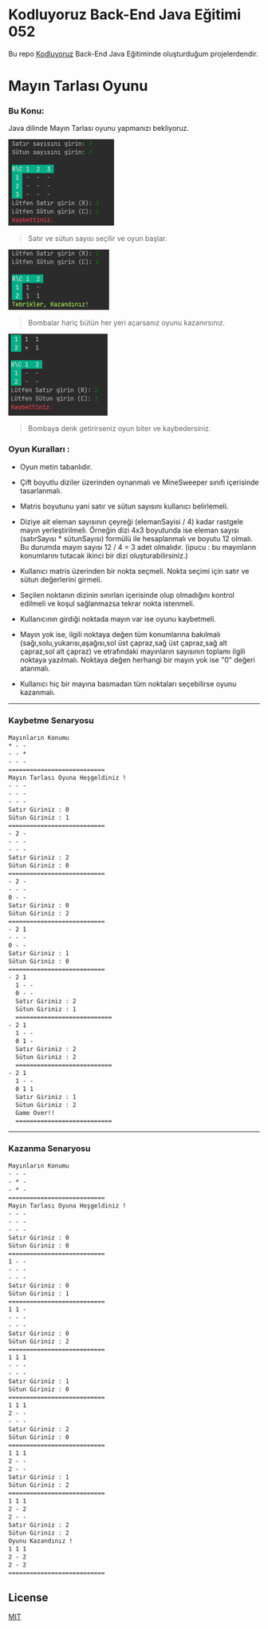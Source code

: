 # Kodluyoruz Back-End Java Eğitimi 052

Bu repo [Kodluyoruz](https://www.kodluyoruz.org) Back-End Java Eğitiminde 
oluşturduğum projelerdendir.


# Mayın Tarlası Oyunu

### Bu Konu:

Java dilinde Mayın Tarlası oyunu yapmanızı bekliyoruz.

![img.png](img.png)
> Satır ve sütun sayısı seçilir ve oyun başlar.

![img_1.png](img_1.png)
> Bombalar hariç bütün her yeri açarsanız oyunu kazanırsınız.

![img_2.png](img_2.png)
> Bombaya denk getirirseniz oyun biter ve kaybedersiniz.

### Oyun Kuralları :

* Oyun metin tabanlıdır.

* Çift boyutlu diziler üzerinden oynanmalı ve MineSweeper sınıfı içerisinde tasarlanmalı.

* Matris boyutunu yani satır ve sütun sayısını kullanıcı belirlemeli.

* Diziye ait eleman sayısının çeyreği (elemanSayisi / 4) kadar rastgele mayın yerleştirilmeli. Örneğin dizi 4x3 boyutunda ise eleman sayısı (satırSayısı * sütunSayısı) formülü ile hesaplanmalı ve boyutu 12 olmalı. Bu durumda mayın sayısı 12 / 4 = 3 adet olmalıdır. (ipucu : bu mayınların konumlarını tutacak ikinci bir dizi oluşturabilirsiniz.)

* Kullanıcı matris üzerinden bir nokta seçmeli. Nokta seçimi için satır ve sütun değerlerini girmeli.

* Seçilen noktanın dizinin sınırları içerisinde olup olmadığını kontrol edilmeli ve koşul sağlanmazsa tekrar nokta istenmeli.

* Kullanıcının girdiği noktada mayın var ise oyunu kaybetmeli.

* Mayın yok ise, ilgili noktaya değen tüm konumlarına bakılmalı (sağı,solu,yukarısı,aşağısı,sol üst çapraz,sağ üst çapraz,sağ alt çapraz,sol alt çapraz) ve etrafındaki mayınların sayısının toplamı ilgili noktaya yazılmalı. Noktaya değen herhangi bir mayın yok ise "0" değeri atanmalı.

* Kullanıcı hiç bir mayına basmadan tüm noktaları seçebilirse oyunu kazanmalı.

---

### Kaybetme Senaryosu

```
Mayınların Konumu
* - -
- - *
- - - 
===========================
Mayın Tarlası Oyuna Hoşgeldiniz !
- - - 
- - - 
- - - 
Satır Giriniz : 0
Sütun Giriniz : 1
===========================
- 2 -
- - - 
- - - 
Satır Giriniz : 2
Sütun Giriniz : 0
===========================
- 2 -
- - - 
0 - -
Satır Giriniz : 0
Sütun Giriniz : 2
===========================
- 2 1
- - - 
0 - -
Satır Giriniz : 1
Sütun Giriniz : 0
===========================
- 2 1
  1 - -
  0 - -
  Satır Giriniz : 2
  Sütun Giriniz : 1
  ===========================
- 2 1
  1 - -
  0 1 -
  Satır Giriniz : 2
  Sütun Giriniz : 2
  ===========================
- 2 1
  1 - -
  0 1 1
  Satır Giriniz : 1
  Sütun Giriniz : 2
  Game Over!!
  ===========================
```

---

### Kazanma Senaryosu

```
Mayınların Konumu
- - - 
- * -
- * -
===========================
Mayın Tarlası Oyuna Hoşgeldiniz !
- - - 
- - - 
- - - 
Satır Giriniz : 0
Sütun Giriniz : 0
===========================
1 - -
- - - 
- - - 
Satır Giriniz : 0
Sütun Giriniz : 1
===========================
1 1 -
- - - 
- - - 
Satır Giriniz : 0
Sütun Giriniz : 2
===========================
1 1 1
- - - 
- - - 
Satır Giriniz : 1
Sütun Giriniz : 0
===========================
1 1 1
2 - -
- - - 
Satır Giriniz : 2
Sütun Giriniz : 0
===========================
1 1 1
2 - -
2 - -
Satır Giriniz : 1
Sütun Giriniz : 2
===========================
1 1 1
2 - 2
2 - -
Satır Giriniz : 2
Sütun Giriniz : 2
Oyunu Kazandınız !
1 1 1
2 - 2
2 - 2
===========================
```

## License
[MIT](https://choosealicense.com/licenses/mit/)
